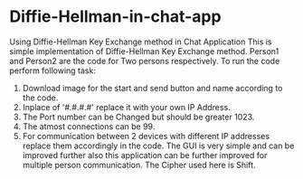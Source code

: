 # Diffie-Hellman-in-chat-app
Using Diffie-Hellman Key Exchange method in Chat Application
This is simple implementation of Diffie-Hellman Key Exchange method.
Person1 and Person2 are the code for Two persons respectively.
To run the code perform following task:
 1. Download image for the start and send button and name according to the code.
 2. Inplace of '#.#.#.#' replace it with your own IP Address.
 3. The Port number can be Changed but should be greater 1023.
 4. The atmost connections can be 99.
 5. For communication between 2 devices with different IP addresses replace them accordingly in the code.
The GUI is very simple and can be improved further also this application can be further improved for multiple person communication.
The Cipher used here is Shift.
